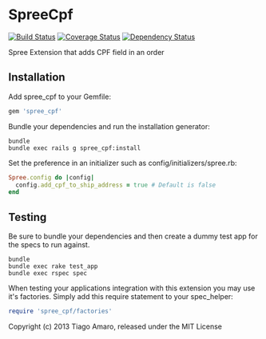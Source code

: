 SpreeCpf
========

[![Build Status](https://travis-ci.org/tiagoamaro/spree_cpf.png?branch=2-1-stable)](https://travis-ci.org/tiagoamaro/spree_cpf)
[![Coverage Status](https://coveralls.io/repos/tiagoamaro/spree_cpf/badge.png?branch=2-1-stable)](https://coveralls.io/r/tiagoamaro/spree_cpf?branch=2-1-stable)
[![Dependency Status](https://gemnasium.com/tiagoamaro/spree_cpf.png)](https://gemnasium.com/tiagoamaro/spree_cpf)

Spree Extension that adds CPF field in an order

Installation
------------

Add spree_cpf to your Gemfile:

```ruby
gem 'spree_cpf'
```

Bundle your dependencies and run the installation generator:

```shell
bundle
bundle exec rails g spree_cpf:install
```

Set the preference in an initializer such as config/initializers/spree.rb:

```ruby
Spree.config do |config|
  config.add_cpf_to_ship_address = true # Default is false
end
```

Testing
-------

Be sure to bundle your dependencies and then create a dummy test app for the specs to run against.

```shell
bundle
bundle exec rake test_app
bundle exec rspec spec
```

When testing your applications integration with this extension you may use it's factories.
Simply add this require statement to your spec_helper:

```ruby
require 'spree_cpf/factories'
```

Copyright (c) 2013 Tiago Amaro, released under the MIT License
